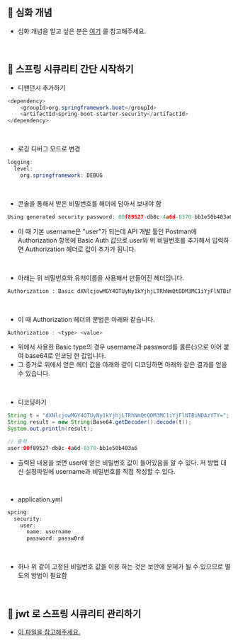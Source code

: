 📌 심화 개념
-
* 심화 개념을 알고 싶은 분은 [여기](./SpringSecurityTop.md) 를 참고해주세요.

<br/>


📌 스프링 시큐리티 간단 시작하기
-

* 디팬던시 추가하기
```java
<dependency>
    <groupId>org.springframework.boot</groupId>
    <artifactId>spring-boot-starter-security</artifactId>
</dependency>
```

<br/>

* 로깅 디버그 모드로 변경
```java
logging:
  level:
    org.springframework: DEBUG
```

<br/>

* 콘솔을 통해서 받은 비밀번호를 해더에 담아서 보내야 함

```js
Using generated security password: 00f89527-db8c-4a6d-8370-bb1e50b403a6
```
* 이 때 기본 username은 "user"가 되는데 API 개발 툴인 Postman에 Authorization 항목에 Basic Auth 값으로 user와 위 비밀번호를 추가해서 입력하면 Authorization 헤더로 값이 추가가 됩니다.


<br/>

* 아래는 위 비밀번호와 유저이름을 사용해서 만들어진 헤더입니다.
```java
Authorization : Basic dXNlcjowMGY4OTUyNy1kYjhjLTRhNmQtODM3MC1iYjFlNTBiNDAzYTY=
```
<br/>


* 이 때 Authorization 헤더의 문법은 아래와 같습니다.

```java
Authorization : <type> <value>
```
* 위에서 사용한 Basic type의 경우 username과 password를 콜론(:)으로 이어 붙여 base64로 인코딩 한 값입니다.
* 그 증거로 위에서 얻은 헤더 값을 아래와 같이 디코딩하면 아래와 같은 결과를 얻을 수 있습니다.

<br/>


* 디코딩하기
```java
String t = "dXNlcjowMGY4OTUyNy1kYjhjLTRhNmQtODM3MC1iYjFlNTBiNDAzYTY=";
String result = new String(Base64.getDecoder().decode(t));
System.out.println(result);

// 출력
user:00f89527-db8c-4a6d-8370-bb1e50b403a6 
```
* 출력된 내용을 보면 user에 얻은 비밀번호 값이 들어있음을 알 수 있다. 저 방법 대신 설정파일에 username과 비밀번호를 직접 작성할 수 있다.


<br/>

* application.yml
```java
spring:
  security:
    user:
      name: username
      password: passw0rd
```



<br/>

* 허나 위 같이 고정된 비밀번호 값을 이용 하는 것은 보안에 문제가 될 수 있으므로 별도의 방법이 필요함


<br/>

📌 jwt 로 스프링 시큐리티 관리하기
-
* [이 파일을 참고해주세요.](./SpringSecurityWithJWT.md) 








